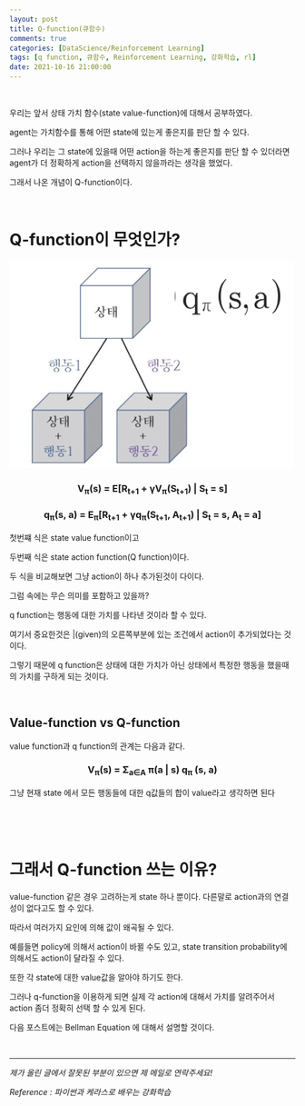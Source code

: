 ```yaml
---
layout: post
title: Q-function(큐함수)
comments: true
categories: [DataScience/Reinforcement Learning]
tags: [q function, 큐함수, Reinforcement Learning, 강화학습, rl]
date: 2021-10-16 21:00:00
---
```


<br/>

우리는 앞서 상태 가치 함수(state value-function)에 대해서 공부하였다.

agent는 가치함수를 통해 어떤 state에 있는게 좋은지를 판단 할 수 있다.

그러나 우리는 그 state에 있을때 어떤 action을 하는게 좋은지를 판단 할 수 있더라면 agent가 더 정확하게 action을 선택하지 않을까라는 생각을 했었다.

그래서 나온 개념이 Q-function이다.

<br/>

# Q-function이 무엇인가?

![2021-10-16-rlpost4-01.png](https://github.com/aLVINlEE9/aLVINlEE9.github.io/blob/master/assets/img/DS-Reinforcement%20Learning/2021-10-16-rlpost4-01.png?raw=true)

### <center>V<sub>π</sub>(s) = E[R<sub>t+1</sub> + γV<sub>π</sub>(S<sub>t+1</sub>) | S<sub>t</sub> = s]</center>

### <center>q<sub>π</sub>(s, a) = E<sub>π</sub>[R<sub>t+1</sub> + γq<sub>π</sub>(S<sub>t+1</sub>, A<sub>t+1</sub>) | S<sub>t</sub> = s, A<sub>t</sub> = a]</center>

첫번쨰 식은 state value function이고

두번째 식은 state action function(Q function)이다.

두 식을 비교해보면 그냥 action이 하나 추가된것이 다이다.

그럼 속에는 무슨 의미를 포함하고 있을까?

q function는 행동에 대한 가치를 나타낸 것이라 할 수 있다.

여기서 중요한것은 |(given)의 오른쪽부분에 있는 조건에서 action이 추가되었다는 것이다.

그렇기 때문에 q function은 상태에 대한 가치가 아닌 상태에서 특정한 행동을 했을때의 가치를 구하게 되는 것이다.

<br/>

## Value-function vs Q-function

value function과 q function의 관계는 다음과 같다.

### <center>V<sub>π</sub>(s) = Σ<sub>a∈A</sub> π(a | s) q<sub>π</sub> (s, a)</center>

그냥 현재 state 에서 모든 행동들에 대한 q값들의 합이 value라고 생각하면 된다

<br/>

<br/>

<br/>

# 그래서 Q-function 쓰는 이유?

value-function 같은 경우 고려하는게 state 하나 뿐이다. 다른말로 action과의 연결성이 없다고도 할 수 있다.

따라서 여러가지 요인에 의해 값이 왜곡될 수 있다.

예를들면 policy에 의해서 action이 바뀔 수도 있고, state transition probability에 의해서도 action이 달라질 수 있다.

또한 각 state에 대한 value값을 알아야 하기도 한다.

그러나 q-function을 이용하게 되면 실제 각 action에 대해서 가치를 알려주어서 action 좀더 정확히 선택 할 수 있게 된다.

다음 포스트에는 Bellman Equation 에 대해서 설명할 것이다.

<br/>

------

*제가 올린 글에서 잘못된 부분이 있으면 제 메일로 연락주세요!*

*Reference : 파이썬과 케라스로 배우는 강화학습*
